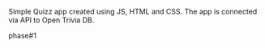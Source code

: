 Simple Quizz app created using JS, HTML and CSS. The app is connected via API to Open Trivia DB.

phase#1